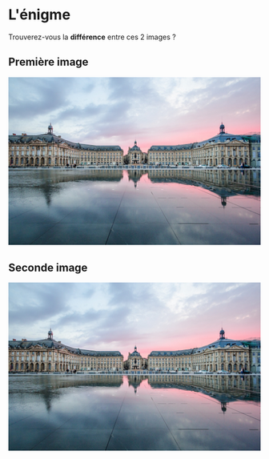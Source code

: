 # L'énigme

Trouverez-vous la **différence** entre ces 2 images ?

## Première image
![Bordeaux](../MiddleSchool.ConsoleApp/Images/Bordeaux.png)

## Seconde image
![Bordeaux](../MiddleSchool.ConsoleApp/Images/Bordeaux-Large.png)